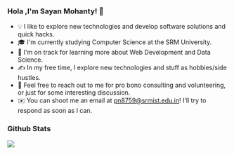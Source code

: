 ### Hola ,I'm Sayan Mohanty! 👋



- 💡  I like to explore new technologies and develop software solutions and quick hacks.
- 🎓 I'm currently studying Computer Science at the SRM University.
- 🌱 I'm on track for learning more about Web Development and Data Science.
- ✍️ In my free time, I explore new technologies and stuff as hobbies/side hustles.
- 💬  Feel free to reach out to me for pro bono consulting and volunteering, or just for some interesting discussion.
- ✉️  You can shoot me an email at pn8759@srmist.edu.in! I'll try to respond as soon as I can.

### Github Stats
<img src="https://github-readme-stats.vercel.app/api?username=sayan9125&&show_icons=true&title_color=ffffff&icon_color=bb2acf&text_color=daf7dc&bg_color=151515" >
